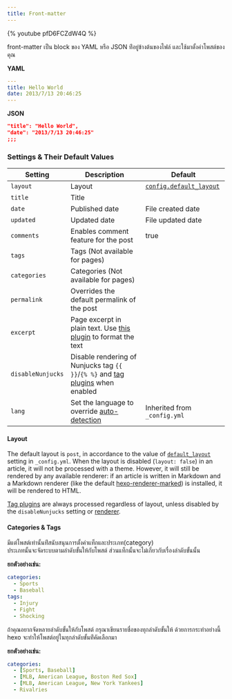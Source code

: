 ```yaml
---
title: Front-matter
---
```


{% youtube pfD6FCZdW4Q %}

front-matter เป็น block ของ YAML หรือ JSON ท่ีอยู่ข้างต้นของไฟล์
และใช้มาตั้งค่าโพสต์ของคุณ

**YAML**

```yaml
---
title: Hello World
date: 2013/7/13 20:46:25
---
```

**JSON**

```json
"title": "Hello World",
"date": "2013/7/13 20:46:25"
;;;
```

### Settings & Their Default Values

| Setting           | Description                                                                                         | Default                                                   |
| ----------------- | --------------------------------------------------------------------------------------------------- | --------------------------------------------------------- |
| `layout`          | Layout                                                                                              | [`config.default_layout`](/th/docs/configuration#Writing) |
| `title`           | Title                                                                                               |
| `date`            | Published date                                                                                      | File created date                                         |
| `updated`         | Updated date                                                                                        | File updated date                                         |
| `comments`        | Enables comment feature for the post                                                                | true                                                      |
| `tags`            | Tags (Not available for pages)                                                                      |
| `categories`      | Categories (Not available for pages)                                                                |
| `permalink`       | Overrides the default permalink of the post                                                         |
| `excerpt`         | Page excerpt in plain text. Use [this plugin](/docs/tag-plugins#Post-Excerpt) to format the text    |
| `disableNunjucks` | Disable rendering of Nunjucks tag `{{ }}`/`{% %}` and [tag plugins](/docs/tag-plugins) when enabled |
| `lang`            | Set the language to override [auto-detection](/docs/internationalization#Path)                      | Inherited from `_config.yml`                              |

#### Layout

The default layout is `post`, in accordance to the value of [`default_layout`](<(/docs/configuration#Writing)>) setting in `_config.yml`. When the layout is disabled (`layout: false`) in an article, it will not be processed with a theme. However, it will still be rendered by any available renderer: if an article is written in Markdown and a Markdown renderer (like the default [hexo-renderer-marked](https://github.com/hexojs/hexo-renderer-marked)) is installed, it will be rendered to HTML.

[Tag plugins](/docs/tag-plugins) are always processed regardless of layout, unless disabled by the `disableNunjucks` setting or [renderer](/api/renderer#Disable-Nunjucks-tags).

#### Categories & Tags

มีแต่โพสต์เท่านั้นท่ีสนับสนุนการตั้งค่าแท็กและประเภท(category)  
ประเภทนั้นจะจัดระบบตามลำดับขั้นให้กับโพสต์
ส่วนแท็กนั้นจะไม่เกี่ยวกับเรื่องลำดับขั้นนั้น

**ยกตัวอย่างเช่น:**

```yaml
categories:
  - Sports
  - Baseball
tags:
  - Injury
  - Fight
  - Shocking
```

ถ้าคุณอยากจัดหลายลำดับขั้นให้กับโพสต์ กรุณาเขียนรายชื่อของทุกลำดับขั้นให้
ด้วยการกระทำอย่างนี้ hexo จะทำให้โพสต์อยู่ในทุกลำดับขั้นท่ีคัดเลือกมา

**ยกตัวอย่างเช่น:**

```yaml
categories:
  - [Sports, Baseball]
  - [MLB, American League, Boston Red Sox]
  - [MLB, American League, New York Yankees]
  - Rivalries
```
